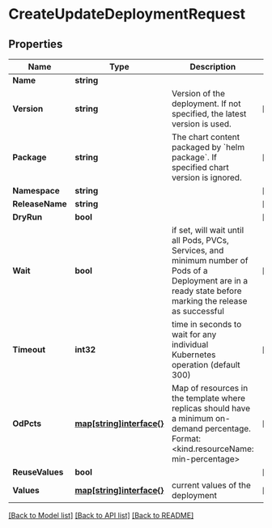 # CreateUpdateDeploymentRequest

## Properties
Name | Type | Description | Notes
------------ | ------------- | ------------- | -------------
**Name** | **string** |  | 
**Version** | **string** | Version of the deployment. If not specified, the latest version is used. | [optional] 
**Package** | **string** | The chart content packaged by &#x60;helm package&#x60;. If specified chart version is ignored. | [optional] 
**Namespace** | **string** |  | [optional] 
**ReleaseName** | **string** |  | [optional] 
**DryRun** | **bool** |  | [optional] 
**Wait** | **bool** | if set, will wait until all Pods, PVCs, Services, and minimum number of Pods of a Deployment are in a ready state before marking the release as successful | [optional] 
**Timeout** | **int32** | time in seconds to wait for any individual Kubernetes operation (default 300) | [optional] 
**OdPcts** | [**map[string]interface{}**](map[string]interface{}.md) | Map of resources in the template where replicas should have a minimum on-demand percentage. Format: &lt;kind.resourceName: min-percentage&gt; | [optional] 
**ReuseValues** | **bool** |  | [optional] 
**Values** | [**map[string]interface{}**](map[string]interface{}.md) | current values of the deployment | [optional] 

[[Back to Model list]](../README.md#documentation-for-models) [[Back to API list]](../README.md#documentation-for-api-endpoints) [[Back to README]](../README.md)


